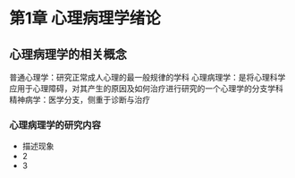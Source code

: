 # 第1章 心理病理学绪论

## 心理病理学的相关概念

普通心理学：研究正常成人心理的最一般规律的学科
心理病理学：是将心理科学应用于心理障碍，对其产生的原因及如何治疗进行研究的一个心理学的分支学科
精神病学：医学分支，侧重于诊断与治疗

### 心理病理学的研究内容

- 描述现象
- 2
- 3

